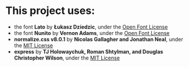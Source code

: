# This project uses:
- the font **Lato** by **Łukasz Dziedzic**, under the [Open Font License](https://scripts.sil.org/cms/scripts/page.php?site_id=nrsi&id=OFL)
- the font **Nunito** by **Vernon Adams**, under the [Open Font License](https://scripts.sil.org/cms/scripts/page.php?site_id=nrsi&id=OFL)
- **normalize.css v8.0.1** by **Nicolas Gallagher and Jonathan Neal**, under the [MIT License](https://opensource.org/licenses/MIT)
- **express** by **TJ Holowaychuk, Roman Shtylman, and Douglas Christopher Wilson**, under the [MIT License](https://opensource.org/licenses/MIT)